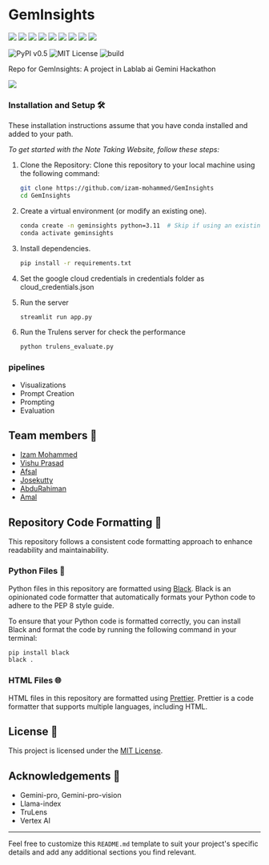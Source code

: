 # GemInsights

<p>
<img src="https://img.shields.io/badge/Python-239120?logo=python&logoColor=white" />
<img src="https://img.shields.io/badge/Github-181717?logo=github&logoColor=white" />
<img src="https://img.shields.io/badge/GIT-E44C30?logo=git&logoColor=white" />
<img src="https://img.shields.io/badge/prettier-1A2C34?logo=prettier&logoColor=white" />
<img src="https://img.shields.io/badge/GitHub_Actions-563D7C?logo=github-actions&logoColor=white"/>
<img src="https://img.shields.io/badge/Matplotlib-%23ffffff.svg?&logo=Matplotlib&logoColor=black">
<img src="https://img.shields.io/badge/pandas-%23150458.svg?&logo=pandas&logoColor=white">
<img src="https://img.shields.io/badge/Plotly-%233F4F75.svg?&logo=plotly&logoColor=white">
<img src="https://img.shields.io/badge/Google_Cloud-4285F4?&logo=google-cloud&logoColor=white">
</p>

![PyPI v0.5](https://img.shields.io/badge/PyPI-v0.5-blue.svg)
![MIT License](https://img.shields.io/badge/License-MIT-lightgray.svg)
![build](https://img.shields.io/badge/Build-passing-green.svg)


Repo for GemInsights: A project in Lablab ai Gemini Hackathon

![](https://drive.google.com/uc?export=view&id=1qJD9HbdUZ3U3CgvY2IsGLX5NZIVLznL4)


### Installation and Setup 🛠️


These installation instructions assume that you have conda installed and added to your path.

*To get started with the Note Taking Website, follow these steps:*

1. Clone the Repository: Clone this repository to your local machine using the following command:

   ```bash
   git clone https://github.com/izam-mohammed/GemInsights
   cd GemInsights
   ```

2. Create a virtual environment (or modify an existing one).
   ```bash
   conda create -n geminsights python=3.11  # Skip if using an existing environment.
   conda activate geminsights
   ```
 
3. Install dependencies.
   ```bash
   pip install -r requirements.txt
   ```

4. Set the google cloud credentials in credentials folder as cloud_credentials.json

5. Run the server
   ```bash
   streamlit run app.py
   ```

6. Run the Trulens server for check the performance
   ```bash
   python trulens_evaluate.py
   ```

### pipelines

- Visualizations 
- Prompt Creation
- Prompting
- Evaluation


## Team members 👥


- [Izam Mohammed](github.com/izam-mohammed)
- [Vishu Prasad]()
- [Afsal](https://github.com/AfsalAfzz-Pro)
- [Josekutty](github.com/jkutty-7)
- [AbduRahiman](https://github.com/abdurahiman-offc)
- [Amal](https://github.com/Amallmmd)


## Repository Code Formatting 📝


This repository follows a consistent code formatting approach to enhance readability and maintainability.

### Python Files 🐍

Python files in this repository are formatted using [Black](https://github.com/psf/black). Black is an opinionated code formatter that automatically formats your Python code to adhere to the PEP 8 style guide.

To ensure that your Python code is formatted correctly, you can install Black and format the code by running the following command in your terminal:

```bash
pip install black
black .
```

### HTML Files 🌐

HTML files in this repository are formatted using [Prettier](https://prettier.io/). Prettier is a code formatter that supports multiple languages, including HTML.


## License 📄


This project is licensed under the [MIT License](LICENSE).


## Acknowledgements 🙌

- Gemini-pro, Gemini-pro-vision
- Llama-index
- TruLens
- Vertex AI

---

Feel free to customize this `README.md` template to suit your project's specific details and add any additional sections you find relevant.
